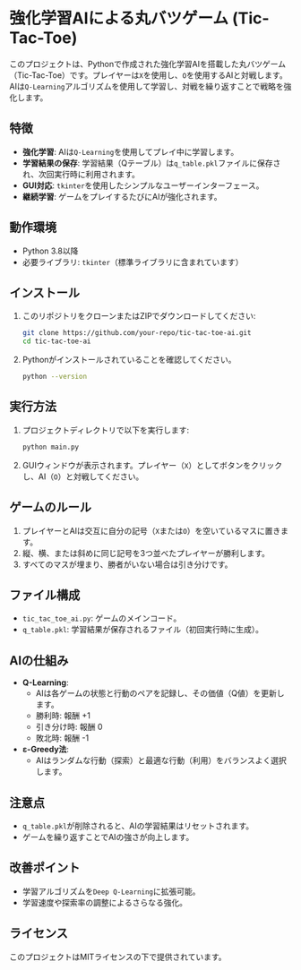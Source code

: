 # 強化学習AIによる丸バツゲーム (Tic-Tac-Toe)

このプロジェクトは、Pythonで作成された強化学習AIを搭載した丸バツゲーム（Tic-Tac-Toe）です。プレイヤーは`X`を使用し、`O`を使用するAIと対戦します。AIは`Q-Learning`アルゴリズムを使用して学習し、対戦を繰り返すことで戦略を強化します。

## 特徴
- **強化学習**: AIは`Q-Learning`を使用してプレイ中に学習します。
- **学習結果の保存**: 学習結果（Qテーブル）は`q_table.pkl`ファイルに保存され、次回実行時に利用されます。
- **GUI対応**: `tkinter`を使用したシンプルなユーザーインターフェース。
- **継続学習**: ゲームをプレイするたびにAIが強化されます。

## 動作環境
- Python 3.8以降
- 必要ライブラリ: `tkinter`（標準ライブラリに含まれています）

## インストール
1. このリポジトリをクローンまたはZIPでダウンロードしてください:
   ```bash
   git clone https://github.com/your-repo/tic-tac-toe-ai.git
   cd tic-tac-toe-ai
   ```

2. Pythonがインストールされていることを確認してください。
   ```bash
   python --version
   ```

## 実行方法
1. プロジェクトディレクトリで以下を実行します:
   ```bash
   python main.py
   ```

2. GUIウィンドウが表示されます。プレイヤー（`X`）としてボタンをクリックし、AI（`O`）と対戦してください。

## ゲームのルール
1. プレイヤーとAIは交互に自分の記号（`X`または`O`）を空いているマスに置きます。
2. 縦、横、または斜めに同じ記号を3つ並べたプレイヤーが勝利します。
3. すべてのマスが埋まり、勝者がいない場合は引き分けです。

## ファイル構成
- `tic_tac_toe_ai.py`: ゲームのメインコード。
- `q_table.pkl`: 学習結果が保存されるファイル（初回実行時に生成）。

## AIの仕組み
- **Q-Learning**:
  - AIは各ゲームの状態と行動のペアを記録し、その価値（Q値）を更新します。
  - 勝利時: 報酬 +1
  - 引き分け時: 報酬 0
  - 敗北時: 報酬 -1
- **ε-Greedy法**:
  - AIはランダムな行動（探索）と最適な行動（利用）をバランスよく選択します。

## 注意点
- `q_table.pkl`が削除されると、AIの学習結果はリセットされます。
- ゲームを繰り返すことでAIの強さが向上します。

## 改善ポイント
- 学習アルゴリズムを`Deep Q-Learning`に拡張可能。
- 学習速度や探索率の調整によるさらなる強化。

## ライセンス
このプロジェクトはMITライセンスの下で提供されています。
